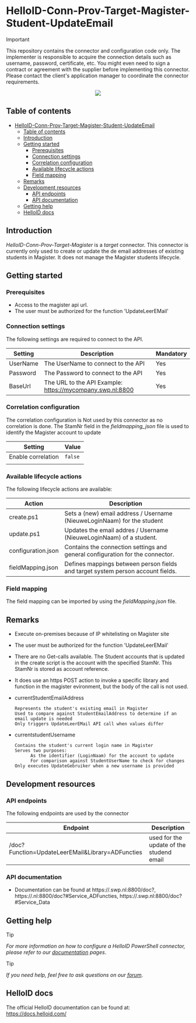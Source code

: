 # HelloID-Conn-Prov-Target-Magister-Student-UpdateEmail

> [!IMPORTANT]
> This repository contains the connector and configuration code only. The implementer is responsible to acquire the connection details such as username, password, certificate, etc. You might even need to sign a contract or agreement with the supplier before implementing this connector. Please contact the client's application manager to coordinate the connector requirements.

<p align="center">
 <img src="assets/logo.png">
</p>

## Table of contents

- [HelloID-Conn-Prov-Target-Magister-Student-UpdateEmail](#helloid-conn-prov-target-connectorname)
  - [Table of contents](#table-of-contents)
  - [Introduction](#introduction)
  - [Getting started](#getting-started)
    - [Prerequisites](#prerequisites)
    - [Connection settings](#connection-settings)
    - [Correlation configuration](#correlation-configuration)
    - [Available lifecycle actions](#available-lifecycle-actions)
    - [Field mapping](#field-mapping)
  - [Remarks](#remarks)
  - [Development resources](#development-resources)
    - [API endpoints](#api-endpoints)
    - [API documentation](#api-documentation)
  - [Getting help](#getting-help)
  - [HelloID docs](#helloid-docs)

## Introduction

_HelloID-Conn-Prov-Target-Magister_ is a _target_ connector.
This connector is currently only used to create or update the de email addresses of existing students in Magister. It does not manage the Magister students lifecycle.

## Getting started

### Prerequisites
- Access to the magister api url.
- The user must be authorized for the function 'UpdateLeerEMail'

### Connection settings

The following settings are required to connect to the API.

| Setting  | Description                        | Mandatory |
| -------- | ---------------------------------- | --------- |
| UserName | The UserName to connect to the API | Yes       |
| Password | The Password to connect to the API | Yes       |
| BaseUrl  | The URL to the API Example: https://mycompany.swp.nl:8800   | Yes       |

### Correlation configuration

The correlation configuration is Not used by this connector as no correlation is done.
The StamNr field in the _fieldmapping_json_ file is used to identify the Magister account to update

| Setting                   | Value                             |
| ------------------------- | --------------------------------- |
| Enable correlation        | `false`                           |
        |


### Available lifecycle actions

The following lifecycle actions are available:

| Action                                  | Description                                                                        |
| --------------------------------------- | -----------------------------------------------------------------------------------|
| create.ps1                              | Sets a (new) email address / Username (NieuweLoginNaam) for the student                                         |
| update.ps1                              | Updates the email addres  / Username (NieuweLoginNaam) of a student.                                            |
| configuration.json                      | Contains the connection settings and general configuration for the connector.      |
| fieldMapping.json                       | Defines mappings between person fields and target system person account fields.    |

### Field mapping

The field mapping can be imported by using the _fieldMapping.json_ file.

## Remarks

- Execute on-premises because of IP whitelisting on Magister site
- The user must be authorized for the function 'UpdateLeerEMail'
- There are no Get-calls available. The Student accounts that is updated in the create script is the account with the specified StamNr. This StamNr is stored as account reference.
- It does use an https POST action to invoke a specific library and function in the magister evironment, but the body of the call is not used.
- currentStudentEmailAddress

      Represents the student's existing email in Magister
      Used to compare against StudentEmailAddress to determine if an email update is needed
      Only triggers UpdateLeerEMail API call when values differ

- currentstudentUsername

      Contains the student's current login name in Magister
      Serves two purposes:
            As the identifier (LoginNaam) for the account to update
            For comparison against StudentUserName to check for changes
      Only executes UpdateGebruiker when a new username is provided

## Development resources

### API endpoints

The following endpoints are used by the connector

| Endpoint | Description               |
| -------- | ------------------------- |
| /doc?Function=UpdateLeerEMail&Library=ADFuncties  | used for the update of the studend email   |


### API documentation

- Documentation can be found at https://<tenant>.swp.nl:8800/doc?, https://<tenant>.nl:8800/doc?#Service_ADFuncties, https://<tenant>.swp.nl:8800/doc?#Service_Data

## Getting help

> [!TIP]
> _For more information on how to configure a HelloID PowerShell connector, please refer to our [documentation](https://docs.helloid.com/en/provisioning/target-systems/powershell-v2-target-systems.html) pages_.

> [!TIP]
>  _If you need help, feel free to ask questions on our [forum](https://forum.helloid.com)_.

## HelloID docs

The official HelloID documentation can be found at: https://docs.helloid.com/
